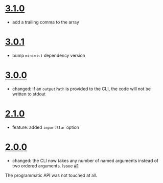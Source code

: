 # [3.1.0](https://github.com/TehShrike/glob-module-file/releases/tag/v3.1.0)

- add a trailing comma to the array

# [3.0.1](https://github.com/TehShrike/glob-module-file/releases/tag/v3.0.1)

- bump `minimist` dependency version

# [3.0.0](https://github.com/TehShrike/glob-module-file/releases/tag/v3.0.0)

- changed: if an `outputPath` is provided to the CLI, the code will not be written to stdout

# [2.1.0](https://github.com/TehShrike/glob-module-file/releases/tag/v2.1.0)

- feature: added `importStar` option

# [2.0.0](https://github.com/TehShrike/glob-module-file/releases/tag/v2.0.0)

- changed: the CLI now takes any number of named arguments instead of two ordered arguments.  Issue [#1](https://github.com/TehShrike/glob-module-file/issues/1)

The programmatic API was not touched at all.
